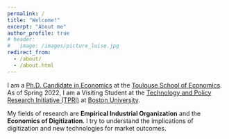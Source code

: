 ```yaml
---
permalink: /
title: "Welcome!"
excerpt: "About me"
author_profile: true
# header:
#   image: /images/picture_luise.jpg 
redirect_from: 
  - /about/
  - /about.html
---
```



I am a [Ph.D. Candidate in Economics](https://www.tse-fr.eu/people/luise-eisfeld) at the [Toulouse School of Economics](https://www.tse-fr.eu). As of Spring 2022, I am a Visiting Student at the [Technology and Policy Research Initiative (TPRI)](https://sites.bu.edu/tpri/) at [Boston University](https://www.bu.edu).

My fields of research are **Empirical Industrial Organization** and the **Economics of Digitization**. I try to understand the implications of digitization and new technologies for market outcomes. 



